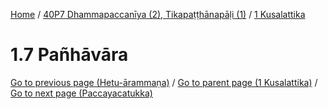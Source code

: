
[Home](/) / [40P7 Dhammapaccanīya (2), Tikapaṭṭhānapāḷi (1)](../../40P7.md) / [1 Kusalattika](../1.md)

# 1.7 Pañhāvāra


[Go to previous page (Hetu-ārammaṇa)](1.1--6/Paccayacatukka/Hetu-arammana.md) / [Go to parent page (1 Kusalattika)](../1.md) / [Go to next page (Paccayacatukka)](1.7/Paccayacatukka.md)


